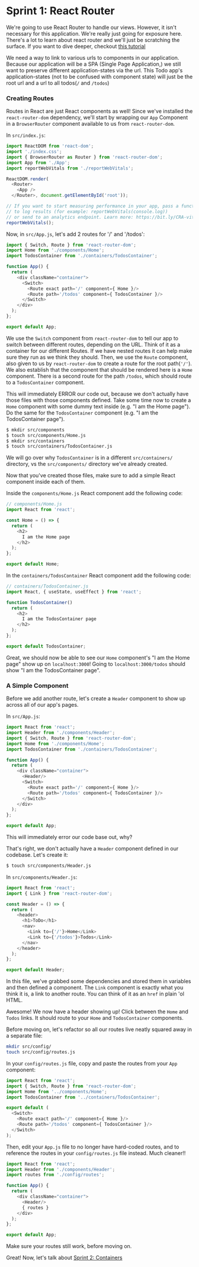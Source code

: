 # Sprint 1: React Router

We're going to use React Router to handle our views. However, it isn't necessary for this application. We're really just going for exposure here. There's a lot to learn about react router and we'll just be scratching the surface. If you want to dive deeper, checkout [this tutorial](https://github.com/reactjs/react-router-tutorial)

We need a way to link to various urls to components in our application. Because our application will be a SPA (Single Page Application,) we still want to preserve different application-states via the url. This Todo app's application-states (not to be confused with component state) will just be the root url and a url to all todos(`/` and `/todos`)

### Creating Routes
Routes in React are just React components as well! Since we've installed the `react-router-dom` dependency, we'll start by wrapping our `App` Component in a `BrowserRouter` component available to us from `react-router-dom`. 

In `src/index.js`:

```js
import ReactDOM from 'react-dom';
import './index.css';
import { BrowserRouter as Router } from 'react-router-dom';
import App from './App';
import reportWebVitals from './reportWebVitals';

ReactDOM.render(
  <Router>
    <App />
  </Router>, document.getElementById('root'));

// If you want to start measuring performance in your app, pass a function
// to log results (for example: reportWebVitals(console.log))
// or send to an analytics endpoint. Learn more: https://bit.ly/CRA-vitals
reportWebVitals();
```

Now, in `src/App.js`, let's add 2 routes for '/' and '/todos': 

```js
import { Switch, Route } from 'react-router-dom';
import Home from './components/Home';
import TodosContainer from './containers/TodosContainer';

function App() {
  return (
    <div className="container">
      <Switch>
        <Route exact path='/' component={ Home }/>
        <Route path='/todos' component={ TodosContainer }/>
      </Switch>
    </div>
  );
};

export default App;
```

We use the `Switch` component from `react-router-dom` to tell our app to switch between different routes, depending on the URL. Think of it as a container for our different Routes. If we have nested routes it can help make sure they run as we think they should. Then, we use the `Route` component, also given to us by `react-router-dom` to create a route for the root path(`'/'`). We also establish that the component that should be rendered here is a `Home` component. There is a second route for the path `/todos`, which should route to a `TodosContainer` component.

This will immediately ERROR our code out, because we don't actually have those files with those components defined. Take some time now to create a `Home` component with some dummy text inside (e.g. "I am the Home page"). Do the same for the `TodosContainer` component (e.g. "I am the TodosContainer page").

```bash
$ mkdir src/components
$ touch src/components/Home.js
$ mkdir src/containers
$ touch src/containers/TodosContainer.js
```
We will go over why `TodosContainer` is in a different `src/containers/` directory, vs the `src/components/` directory we've already created.

Now that you've created those files, make sure to add a simple React component inside each of them.

Inside the  `components/Home.js` React component add the following code:
  
```js
// components/Home.js
import React from 'react';

const Home = () => {
  return (
    <h2>
      I am the Home page
    </h2>
  );
};

export default Home;
```
  
In the `containers/TodosContainer` React component add the following code:
  
```js
// containers/TodosContainer.js
import React, { useState, useEffect } from 'react';

function TodosContainer() 
  return (
    <h2>
      I am the TodosContainer page
    </h2>
  );
};

export default TodosContainer;
```



Great, we should now be able to see our `Home` component's "I am the Home page" show up on `localhost:3000`! Going to `localhost:3000/todos` should show "I am the TodosContainer page".



### A Simple Component
Before we add another route, let's create a `Header` component to show up across all of our app's pages. 

In `src/App.js`:

```js
import React from 'react';
import Header from './components/Header';
import { Switch, Route } from 'react-router-dom';
import Home from './components/Home';
import TodosContainer from './containers/TodosContainer';

function App() {
  return (
    <div className="container">
      <Header/>
      <Switch>
        <Route exact path='/' component={ Home }/>
        <Route path='/todos' component={ TodosContainer }/>
      </Switch>
    </div>
  );
};

export default App;
```

This will immediately error our code base out, why?

That's right, we don't actually have a `Header` component defined in our codebase. Let's create it:

```bash
$ touch src/components/Header.js
```

In `src/components/Header.js`:

```js
import React from 'react';
import { Link } from 'react-router-dom';

const Header = () => {
  return (
    <header>
      <h1>ToDo</h1>
      <nav> 
        <Link to={'/'}>Home</Link>
        <Link to={'/todos'}>Todos</Link>
      </nav>
    </header>
  );
};

export default Header;
```

In this file, we've grabbed some dependencies and stored them in variables and then defined a component. The `Link` component is exactly what you think it is, a link to another route. You can think of it as an `href` in plain 'ol HTML.

Awesome! We now have a header showing up! Click between the `Home` and `Todos` links. It should route to your `Home` and `TodosContainer` components.

Before moving on, let's refactor so all our routes live neatly squared away in a separate file:

```bash
mkdir src/config/
touch src/config/routes.js
```

In your `config/routes.js` file, copy and paste the routes from your `App` component:

```js
import React from 'react';
import { Switch, Route } from 'react-router-dom';
import Home from '../components/Home';
import TodosContainer from '../containers/TodosContainer';

export default (
  <Switch>
    <Route exact path='/' component={ Home }/>
    <Route path='/todos' component={ TodosContainer }/>
  </Switch>
);
```

Then, edit your `App.js` file to no longer have hard-coded routes, and to reference the routes in your `config/routes.js` file instead. Much cleaner!!

```js
import React from 'react';
import Header from './components/Header';
import routes from './config/routes';

function App() {
  return (
    <div className="container">
      <Header/>
      { routes }
    </div>
  );
};

export default App;
```

Make sure your routes still work, before moving on.

Great! Now, let's talk about [Sprint 2: Containers](Sprint2.md)
